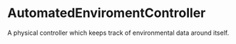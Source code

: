 # AutomatedEnviromentController
A physical controller which keeps track of environmental data around itself.
